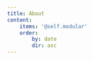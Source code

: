 ```yaml
---
title: About
content:
    items: '@self.modular'
    order:
        by: date
        dir: asc
---
```


